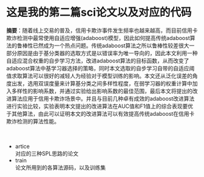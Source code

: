 # **这是我的第二篇sci论文以及对应的代码**<br>


**摘要**：随着线上交易的普及，信用卡欺诈事件发生频率也越来越高，而目前信用卡欺诈检测中最常使用自适应增强(adaboost)模型，因此如何提高传统adaboost算法的鲁棒性已然成为一个热点问题。传统adaboost算法之所以鲁棒性较差很大一部分原因是由于基分类器的选取方式是以错误率为唯一导向的，因此本文利用一种自适应混合权重的自步学习方法，改进adaboost算法的目标函数，从而改变了adaboost算法中基学习器选择的策略，同时本文选取的自步学习自带的自适应阈值求取算法可以很好的减轻人为经验对于模型训练的影响。本文还从泛化误差的角度出发，选用双误度量来计算基分类之间多样性程度，在弱学习器的权重计算中加入多样性的影响系数，并通过实验给出影响系数的最佳范围，最后本文将提出的改进算法应用于信用卡欺诈场景中。并且与目前几种卓有成效的adaboost改进算法进行实验比较，实验表明本文提出的改进算法在AUC值和F1值上的综合表现要优于其他算法，由此可以证明本文的改进算法可以有效提高传统adaboost在信用卡欺诈检测的算法性能。<br><br><br>


* artice<br>
对应的三种SPL思路的论文<br>
* train<br>
论文所用到的各算法源码，以及训练集<br>





